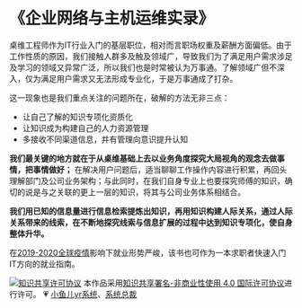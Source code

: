 # 《企业网络与主机运维实录》

桌维工程师作为IT行业入门的基层职位，相对而言职场权重及薪酬方面偏低。由于工作性质的原因，我们接触人群多及触及领域广，导致我们为了满足用户需求涉足及学习的领域又异常广泛，所以我们也是时常被认为万事通。了解领域广但不深入，仅为满足用户需求又无法形成专业化，于是万事通成了打杂。

这一现象也是我们重点关注的问题所在，破解的方法无非三点：

* 让自己了解的知识专项化资质化
* 让知识成为构建自己的人力资源管理
* 多接收不同渠道信息，并有管理向意识提升认知

**我们最关键的地方就在于从桌维基础上去以业务角度探究大局视角的观念去做事情，把事情做好；** 在解决用户问题后，适当聊聊工作操作内容进行积累，再回头理解部门及公司业务架构；与此同时，在我们自身专业上也要探究师傅的知识，确切的说是与之关联的更上一层的知识，将其与公司业务体系相结合。

**我们用已知的信息量进行信息检索提炼出知识，再用知识构建人际关系，通过人际关系带来的线索，在不断地探究线索与信息扩展的过程中达到知识专项化，使自身整体升华。** 

在[2019-2020全球疫情](https://zh.wikipedia.org/zh-hans/2019冠状病毒病疫情)影响下就业形势严峻，该书也可作为一本求职者快速入门IT方向的就业指南。

<a rel="license" href="http://creativecommons.org/licenses/by-nc/4.0/"><img alt="知识共享许可协议" style="border-width:0" src="https://i.creativecommons.org/l/by-nc/4.0/80x15.png" /></a> 本作品采用<a rel="license" href="http://creativecommons.org/licenses/by-nc/4.0/">知识共享署名-非商业性使用 4.0 国际许可协议</a>进行许可。 💗 [小鱼儿yr系统](https://www.yrxitong.com)、[系统总裁](https://www.sysceo.com/Software/)


